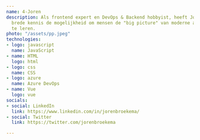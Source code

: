 ```yaml
---
name: 4-Joren
description: Als frontend expert en DevOps & Backend hobbyist, heeft Joren met zijn
  brede kennis de mogelijkheid om mensen de "big picture" van moderne applicaties
  te leren.
photo: "/assets/pp.jpeg"
technologies:
- logo: javascript
  name: JavaScript
- name: HTML
  logo: html
- logo: css
  name: CSS
- logo: azure
  name: Azure DevOps
- name: Vue
  logo: vue
socials:
- social: LinkedIn
  link: https://www.linkedin.com/in/jorenbroekema/
- social: Twitter
  link: https://twitter.com/jorenbroekema

---
```

